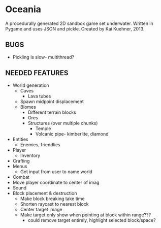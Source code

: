 Oceania
==
A procedurally generated 2D sandbox game set underwater.
Written in Pygame and uses JSON and pickle.
Created by Kai Kuehner, 2013.

BUGS
--
 - Pickling is slow- multithread?

NEEDED FEATURES
--
 - World generation
     - Caves
         - Lava tubes
     - Spawn midpoint displacement
     - Biomes
         - Different terrain blocks
         - Ores
         - Structures (over multiple chunks)
             - Temple
             - Volcanic pipe- kimberlite, diamond
 - Entities
     - Enemies, friendlies
 - Player
     - Inventory
 - Crafting
 - Menus
     - Get input from user to name world
 - Combat
 - Move player coordinate to center of imag
 - Sound
 - Block placement & destruction
     - Make block breaking take time
     - Shorten raycast to nearest block
     - Center target image
     - Make target only show when pointing at block within range???
         - could remove target entirely, highlight selected block/space?